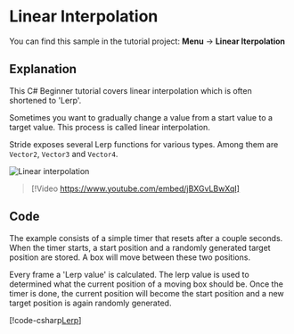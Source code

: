 # Linear Interpolation
You can find this sample in the tutorial project: **Menu** &rarr; **Linear Iterpolation** 

## Explanation
This C# Beginner tutorial covers linear interpolation which is often shortened to 'Lerp'.

Sometimes you want to gradually change a value from a start value to a target value. This process is called linear interpolation.

Stride exposes several Lerp functions for various types. Among them are `Vector2`, `Vector3` and `Vector4`.

![Linear interpolation](media/lerp.webp)


> [!Video https://www.youtube.com/embed/jBXGvLBwXqI]

## Code

The example consists of a simple timer that resets after a couple seconds. When the timer starts, a start position and a randomly generated target position are stored. A box will move between these two positions.

Every frame a 'Lerp value' is calculated. The lerp value is used to determined what the current position of a moving box should be. Once the timer is done, the current position will become the start position and a new target position is again randomly generated.

[!code-csharp[Lerp](../../../../stride/samples/Tutorials/CSharpBeginner/CSharpBeginner/CSharpBeginner.Game/Code/LerpDemo.cs)]